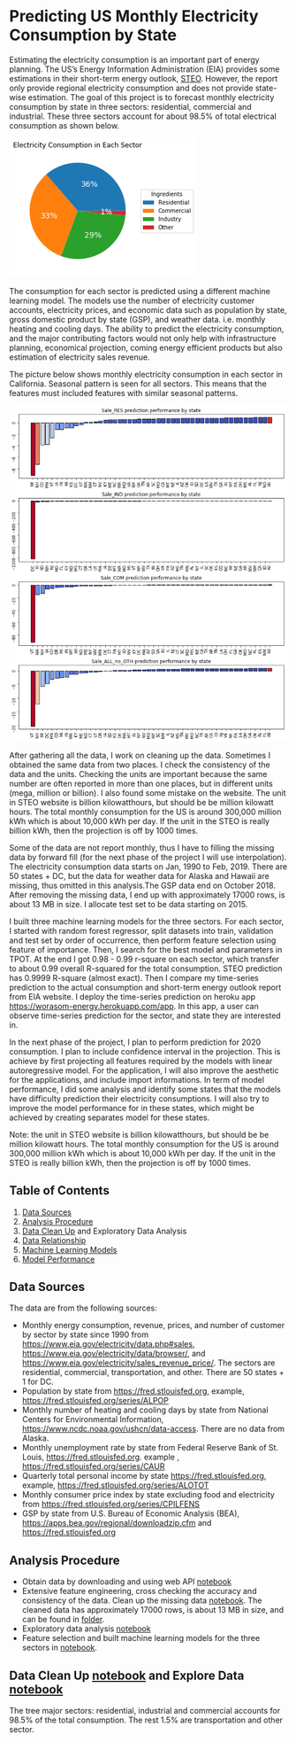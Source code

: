 # Predicting US Monthly Electricity Consumption by State

Estimating the electricity consumption is an important part of energy planning. The US’s Energy Information Administration (EIA) provides some estimations in their short-term energy outlook, [STEO](https://www.eia.gov/outlooks/steo/data/browser/). However, the report only provide regional electricity consumption and does not provide state-wise estimation. The goal of this project is to forecast monthly electricity consumption by state in three sectors: residential, commercial and industrial. These three sectors account for about 98.5% of total electrical consumption as shown below. 

![](plots/fig2.png)

The consumption for each sector is predicted using a different machine learning model. The models use the number of electricity customer accounts, electricity prices, and economic data such as population by state, gross domestic product by state (GSP), and weather data. i.e. monthly heating and cooling days. The ability to predict the electricity consumption, and the major contributing factors would not only help with infrastructure planning, economical projection, coming energy efficient products but also estimation of electricity sales revenue.  

The picture below shows monthly electricity consumption in each sector in California. Seasonal pattern is seen for all sectors. This means that the features must included features with similar seasonal patterns.

![](plots/fig12.png)

After gathering all the data, I work on cleaning up the data. Sometimes I obtained the same data from two places. I check the consistency of the data and the units. Checking the units are important because the same number are often reported in more than one places, but in different units (mega, million or billion). I also found some mistake on the website. The unit in STEO website is billion kilowatthours, but should  be be million kilowatt hours. The total monthly consumption for the US is around 300,000 million kWh which is about 10,000 kWh per day. If the unit in the STEO is really billion kWh, then the projection is off by 1000 times. 

Some of the data are not report monthly, thus I have to filling the missing data by forward fill (for the next phase of the project I will use interpolation). The electricity consumption data starts on Jan, 1990 to  Feb, 2019. There are 50 states + DC, but the data for weather data for Alaska and Hawaii are missing, thus omitted in this analysis.The GSP data end on October 2018. After removing the missing data, I end up with approximately 17000 rows, is about 13 MB in size. I allocate test set to be data starting on 2015.

I built three machine learning models for the three sectors. For each sector, I started with random forest regressor, split datasets into train, validation and test set by order of occurrence, then perform  feature selection using feature of importance. Then, I search for the best model and parameters in TPOT. At the end I got 0.98 - 0.99 r-square on each sector, which transfer to about 0.99 overall R-squared for the total consumption. STEO prediction has 0.9999 R-square (almost exact). Then I compare my time-series prediction to the actual consumption and short-term energy outlook report from EIA website. I deploy the time-series prediction on heroku app https://worasom-energy.herokuapp.com/app. In this app, a user can observe time-series prediction for the sector, and state they are interested in. 

In the next phase of the project, I plan to perform prediction for 2020 consumption. I plan to include confidence interval in the projection. This is achieve by first projecting all features required  by the models with linear autoregressive model. For the application, I will also improve the aesthetic for the applications, and include import informations. In term of model performance, I did some analysis and identify some states that the models have difficulty prediction their electricity consumptions. I will also try to improve the model performance for in these states, which might be achieved by creating separates model for these states. 

Note: the unit in STEO website is billion kilowatthours, but should  be be million kilowatt hours. The total monthly consumption for the US is around 300,000 million kWh which is about 10,000 kWh per day. If the unit in the STEO is really billion kWh, then the projection is off by 1000 times. 


## Table of Contents

1. [Data Sources](#sources)
2. [Analysis Procedure](#procedure)
3. [Data Clean Up](#cleanup) and Exploratory Data Analysis
4. [Data Relationship](#epa)
5. [Machine Learning Models](#ml)
6. [Model Performance](#performance)

## Data Sources<a id='sources'></a>

The data are from the following sources:

- Monthly energy consumption, revenue, prices, and number of customer by sector by state since 1990 from https://www.eia.gov/electricity/data.php#sales, https://www.eia.gov/electricity/data/browser/, and https://www.eia.gov/electricity/sales_revenue_price/. The sectors are residential, commercial, transportation, and other. There are 50 states + 1 for DC.  
- Population by state from https://fred.stlouisfed.org, example, https://fred.stlouisfed.org/series/ALPOP
- Monthly number of heating and cooling days by state from National Centers for Environmental Information, https://www.ncdc.noaa.gov/ushcn/data-access. There are no data from Alaska. 
- Monthly unemployment rate by state from Federal Reserve Bank of St. Louis, https://fred.stlouisfed.org. example , https://fred.stlouisfed.org/series/CAUR
- Quarterly total personal income by state https://fred.stlouisfed.org, example, https://fred.stlouisfed.org/series/ALOTOT
- Monthly consumer price index by state excluding food and electricity from https://fred.stlouisfed.org/series/CPILFENS
- GSP  by state  from U.S. Bureau of Economic Analysis (BEA), https://apps.bea.gov/regional/downloadzip.cfm and https://fred.stlouisfed.org 

## Analysis Procedure<a id='procedure'></a> 

- Obtain data by downloading and using web API [notebook](https://github.com/worasom/energy_sale_rev/blob/master/api.ipynb)
- Extensive feature engineering, cross checking the accuracy and consistency of the data. Clean up the missing data [notebook](https://github.com/worasom/energy_sale_rev/blob/master/clean_energy_data.ipynb). The cleaned data has approximately 17000 rows, is about 13 MB in size, and can be found in [folder](https://github.com/worasom/energy_sale_rev/tree/master/clean-data). 
- Exploratory data analysis [notebook](https://github.com/worasom/energy_sale_rev/blob/master/EPA_energy_data.ipynb)
- Feature selection and built  machine learning models for the three sectors in [notebook](https://github.com/worasom/energy_sale_rev/blob/master/energy-ML.ipynb).


## Data Clean Up<a id='cleanup'></a> [notebook](https://github.com/worasom/energy_sale_rev/blob/master/clean_energy_data.ipynb) and Explore Data [notebook](https://github.com/worasom/energy_sale_rev/blob/master/EPA_energy_data.ipynb)

The tree major sectors: residential, industrial and commercial accounts for 98.5% of the total consumption. The rest 1.5% are transportation and other sector. 


